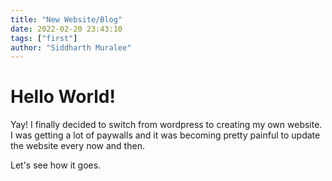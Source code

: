 ```yaml
---
title: "New Website/Blog"
date: 2022-02-20 23:43:10  
tags: ["first"]
author: "Siddharth Muralee"
---
```


# Hello World!

Yay! I finally decided to switch from wordpress to creating my own website.
I was getting a lot of paywalls and it was becoming pretty painful to update the website every now and then.

Let's see how it goes.
